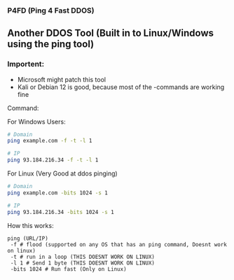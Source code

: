### P4FD (Ping 4 Fast DDOS)
## Another DDOS Tool (Built in to Linux/Windows using the ping tool)

### Importent:
- Microsoft might patch this tool
- Kali or Debian 12 is good, because most of the -commands are working fine

Command: 

For Windows Users:
```bash
# Domain
ping example.com -f -t -l 1

# IP
ping 93.184.216.34 -f -t -l 1
```

For Linux (Very Good at ddos pinging)
```bash
# Domain
ping example.com -bits 1024 -s 1 

# IP
ping 93.184.216.34 -bits 1024 -s 1
```

How this works:
```
ping (URL/IP)
 -f # flood (supported on any OS that has an ping command, Doesnt work on linux)
 -t # run in a loop (THIS DOESNT WORK ON LINUX)
 -l 1 # Send 1 byte (THIS DOESNT WORK ON LINUX)
 -bits 1024 # Run fast (Only on Linux)
```

